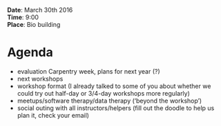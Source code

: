 **Date**: March 30th 2016  
**Time**: 9:00  
**Place**: Bio building
 

# Agenda #
- evaluation Carpentry week, plans for next year (?)
- next workshops
- workshop format (I already talked to some of you about whether we could try out half-day or 3/4-day workshops more regularly)
- meetups/software therapy/data therapy (‘beyond the workshop’)
- social outing with all instructors/helpers (fill out the doodle to help us plan it, check your email)
